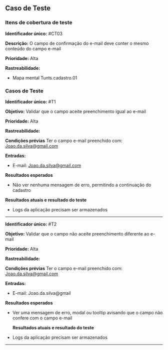 ## Caso de Teste
### Itens de cobertura de teste
   **Identificador único:** #CT03

   **Descrição:** O campo de confirmação do e-mail deve conter o mesmo conteúdo do campo e-mail

   **Prioridade:** Alta

   **Rastreabilidade:**
- Mapa mental Tunts.cadastro.01

### Casos de Teste

**Identificador único:** #T1

**Objetivo:** Validar que o campo aceite preenchimento igual ao e-mail

**Prioridade:** Alta

**Rastreabilidade:** 

**Condições prévias**
Ter o campo e-mail preenchido com: Joao.da.silva@gmail.com

**Entradas:**
- E-mail: Joao.da.silva@gmail.com

**Resultados esperados**
- Não ver nenhuma mensagem de erro, permitindo a continuação do cadastro

**Resultados atuais e resultado do teste**
- Logs da aplicação precisam ser armazenados

- - -

**Identificador único:** #T2

**Objetivo:** Validar que o campo não aceite preenchimento diferente ao e-mail

**Prioridade:** Alta

**Rastreabilidade:** 

**Condições prévias**
Ter o campo e-mail preenchido com: Joao.da.silva@gmail.com

**Entradas:**
- E-mail: Joao.da.silva@gmail

**Resultados esperados**
- Ver uma mensagem de erro, modal ou tooltip avisando que o campo não confere com o campo e-mail

  **Resultados atuais e resultado do teste**
- Logs da aplicação precisam ser armazenados

- - -